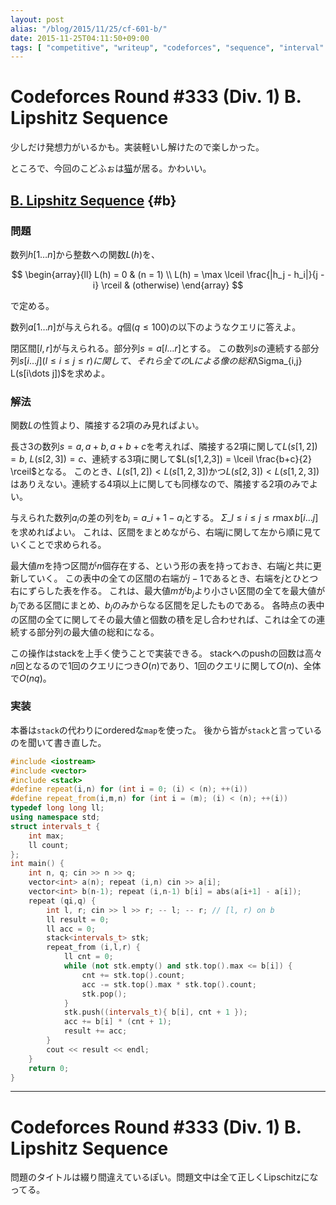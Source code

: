 ```yaml
---
layout: post
alias: "/blog/2015/11/25/cf-601-b/"
date: 2015-11-25T04:11:50+09:00
tags: [ "competitive", "writeup", "codeforces", "sequence", "interval" ]
---
```


# Codeforces Round #333 (Div. 1) B. Lipshitz Sequence

少しだけ発想力がいるかも。実装軽いし解けたので楽しかった。

ところで、今回のこどふぉは[猫](http://codeforces.com/blog/entry/21490)が居る。かわいい。

<!-- more -->

## [B. Lipshitz Sequence](http://codeforces.com/contest/601/problem/B) {#b}

### 問題

数列$h[1\dots n]$から整数への関数$L(h)$を、

$$ \begin{array}{ll}
    L(h) = 0 & (n = 1) \\
    L(h) = \max \lceil \frac{|h_j - h_i|}{j - i} \rceil & (otherwise)
\end{array} $$

で定める。

数列$a[1\dots n]$が与えられる。$q$個($q \le 100$)の以下のようなクエリに答えよ。

閉区間$\left[l, r\right]$が与えられる。部分列$s = a[l\dots r]$とする。
この数列$s$の連続する部分列$s[i\dots j]$($l \le i \le j \le r$)$に関して、それら全ての$L$による像の総和$\Sigma\_{i,j} L(s[i\dots j])$を求めよ。

### 解法

関数$L$の性質より、隣接する2項のみ見ればよい。

長さ3の数列$s = a, a+b, a+b+c$を考えれば、隣接する2項に関して$L(s[1,2]) = b$, $L(s[2,3]) = c$、連続する3項に関して$L(s[1,2,3]) = \lceil \frac{b+c}{2} \rceil$となる。
このとき、$L(s[1,2]) \lt L(s[1,2,3])$かつ$L(s[2,3]) \lt L(s[1,2,3])$はありえない。連続する4項以上に関しても同様なので、隣接する2項のみでよい。

与えられた数列$a_i$の差の列を$b_i = a\_{i+1} - a_i$とする。
$\Sigma\_{l \le i \le j \le r} \max b[i\dots j]$を求めればよい。
これは、区間をまとめながら、右端$j$に関して左から順に見ていくことで求められる。

最大値$m$を持つ区間が$n$個存在する、という形の表を持っておき、右端$j$と共に更新していく。
この表中の全ての区間の右端が$j-1$であるとき、右端を$j$とひとつ右にずらした表を作る。
これは、最大値$m$が$b_j$より小さい区間の全てを最大値が$b_j$である区間にまとめ、$b_j$のみからなる区間を足したものである。
各時点の表中の区間の全てに関してその最大値と個数の積を足し合わせれば、これは全ての連続する部分列の最大値の総和になる。

この操作はstackを上手く使うことで実装できる。
stackへのpushの回数は高々$n$回となるので$1$回のクエリにつき$O(n)$であり、$1$回のクエリに関して$O(n)$、全体で$O(nq)$。

### 実装

本番は`stack`の代わりにorderedな`map`を使った。
後から皆が`stack`と言っているのを聞いて書き直した。

``` c++
#include <iostream>
#include <vector>
#include <stack>
#define repeat(i,n) for (int i = 0; (i) < (n); ++(i))
#define repeat_from(i,m,n) for (int i = (m); (i) < (n); ++(i))
typedef long long ll;
using namespace std;
struct intervals_t {
    int max;
    ll count;
};
int main() {
    int n, q; cin >> n >> q;
    vector<int> a(n); repeat (i,n) cin >> a[i];
    vector<int> b(n-1); repeat (i,n-1) b[i] = abs(a[i+1] - a[i]);
    repeat (qi,q) {
        int l, r; cin >> l >> r; -- l; -- r; // [l, r) on b
        ll result = 0;
        ll acc = 0;
        stack<intervals_t> stk;
        repeat_from (i,l,r) {
            ll cnt = 0;
            while (not stk.empty() and stk.top().max <= b[i]) {
                cnt += stk.top().count;
                acc -= stk.top().max * stk.top().count;
                stk.pop();
            }
            stk.push((intervals_t){ b[i], cnt + 1 });
            acc += b[i] * (cnt + 1);
            result += acc;
        }
        cout << result << endl;
    }
    return 0;
}
```


---

# Codeforces Round #333 (Div. 1) B. Lipshitz Sequence

問題のタイトルは綴り間違えているぽい。問題文中は全て正しくLipschitzになってる。
